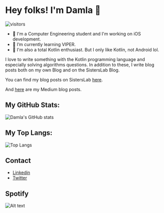 # Hey folks! I'm Damla 👋

 ![visitors](https://visitor-badge.glitch.me/badge?page_id=damlacim.visitor-badge)
 
 
- 🔭 I'm a Computer Engineering student and I'm working on iOS development. 
- 🌱 I’m currently learning VIPER.
- 🔮 I'm also a total Kotlin enthusiast. But I only like Kotlin, not Android lol.  

I love to write something with the Kotlin programming language and especially solving algorithms questions.
In addition to these, I write blog posts both on my own Blog and on the SistersLab Blog. 

You can find my blog posts on SistersLab [here](https://sisterslab.co/yazar/damla-cim/).

And [here](https://damlacim.medium.com) are my Medium blog posts. 

## My GitHub Stats:

![Damla's GitHub stats](https://github-readme-stats.vercel.app/api?username=damlacim&show_icons=true&theme=tokyonight)

## My Top Langs:


![Top Langs](https://github-readme-stats.vercel.app/api/top-langs/?username=damlacim&layout=compact&theme=tokyonight)




## Contact

- [Linkedin](https://www.linkedin.com/in/damla-çim-39b6a2178/)
- [Twitter](https://twitter.com/elowendark)

## Spotify

![Alt text](https://spotify-recently-played-readme.vercel.app/api?user=damlacim&count=1)





